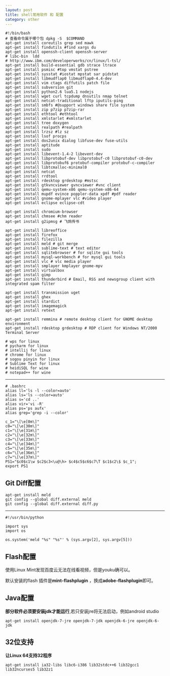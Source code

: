 ```yaml
---
layout: post
title: shell常用软件 和 配置
category: other
---
```

	
	#!/bin/bash
	# 查看命令属于哪个包 dpkg -S  $COMMAND
	apt-get install coreutils grep sed mawk
	apt-get install findutils #find xargs du
	apt-get install openssh-client openssh-server
	# libc-bin  ldd
	# http://www.ibm.com/developerworks/cn/linux/l-tsl/
	apt-get install build-essential gdb strace ltrace 
	apt-get install psmisc #top vmstat pstree
	apt-get install sysstat #iostat mpstat sar pidstat
	apt-get install libmudflap0 libmudflap0-4.4-dev
	apt-get install vim ctags diffutils patch file
	apt-get install subversion git
	apt-get install python2.6 lua5.1 nodejs
	apt-get install wget curl tcpdump dnsutils nmap telnet
	apt-get install netcat-traditional lftp iputils-ping
	apt-get install smbfs #@support windows share file system
	apt-get install zip p7zip p7zip-rar
	apt-get install ethtool #ethtool
	apt-get install xmlstarlet #xmlstarlet
	apt-get install tree doxygen
	apt-get install realpath #realpath
	apt-get install lrzsz #lz sz
	apt-get install lsof procps
	apt-get install dos2unix dialog libfuse-dev fuse-utils
	apt-get install aptitude
	apt-get install sudo
	apt-get install libevent-1.4-2 libevent-dev
	apt-get install libprotobuf-dev libprotobuf-c0 libprotobuf-c0-dev 
	apt-get install libprotobuf6 protobuf-compiler protobuf-c-compiler
	apt-get install libtcmalloc-minimal0
	apt-get install netcat
	apt-get install rrdtool
	apt-get install rdesktop grdesktop #mstsc
	apt-get install gtkvncviewer gvncviewer #vnc client
	apt-get install qemu-system-x86 qemu-system-x86-64
	apt-get install mupdf evince poppler-data xpdf #pdf reader
	apt-get install gnome-mplayer vlc #video player
	apt-get install eclipse eclipse-cdt

	apt-get install chromium-browser
	apt-get install chmsee #chm reader
	apt-get install g2ipmsg # 飞鸽传书

	apt-get install libreoffice
	apt-get install firefox
	apt-get install filezilla
	apt-get install meld # git merge
	apt-get install sublime-text # text editor
	apt-get install sqlitebrowser # for sqlite gui tools
	apt-get install mysql-workbench # for mysql gui tools
	apt-get install vlc # vlc media player
	apt-get install smplayer kmplayer gnome-mpv
	apt-get install virtualbox
	apt-get install gimp
	apt-get install thunderbird # Email, RSS and newsgroup client with integrated spam filter

	apt-get install transmission uget
	apt-get install ghex
	apt-get install stardict
	apt-get install imagemagick
	apt-get install retext

	apt-get install remmina # remote desktop client for GNOME desktop environment
	apt-get install rdesktop grdesktop # RDP client for Windows NT/2000 Terminal Server

	# wps for linux
	# pycharm for linux
	# intellij for linux
	# chrome for linux
	# sogou pinyin for linux
	# Sublime Text for linux
	# heidiSQL for wine
	# notepad++ for wine

	
---
	
	# .bashrc
	alias ll='ls -l --color=auto'
	alias ls='ls --color=auto'
	alias s='cd ..'
	alias vir='vi -R'
	alias ps='ps aufx'
	alias grep='grep -i --color'

	c_1="\[\e[0m\]"
	c0="\[\e[30m\]"
	c1="\[\e[31m\]"
	c2="\[\e[32m\]"
	c3="\[\e[33m\]"
	c4="\[\e[34m\]"
	c5="\[\e[35m\]"
	c6="\[\e[36m\]"
	c7="\[\e[37m\]"
	PS1="$c0$c1\w $c2$c3<\u@\h> $c4$c5$c6$c7\T $c1$c2\$ $c_1";
	export PS1

## Git Diff配置

	apt-get install meld
	git config --global diff.external meld
	git config --global diff.external diff.py

---

	#!/usr/bin/python

	import sys
	import os

	os.system('meld "%s" "%s"' % (sys.argv[2], sys.argv[5]))

## Flash配置

使用Linux Mint发现百度云无法在线看视频，但是youku确可以。

默认安装的flash 插件是**mint-flashplugin** ，换成**adobe-flashplugin**即可。


## Java配置

**部分软件必须要安装jdk才能运行**,若只安装jre将无法启动，例如android studio

	apt-get install openjdk-7-jre openjdk-7-jdk openjdk-6-jre openjdk-6-jdk

## 32位支持

**让Linux 64支持32程序**

	apt-get install ia32-libs libc6-i386 lib32stdc++6 lib32gcc1 lib32ncurses5 lib32z1


